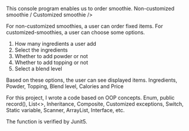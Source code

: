 This console program enables us to order smoothie. Non-customized smoothie / Customized smoothie />

For non-customized smoothies, a user can order fixed items.
For customized-smoothies, a user can choose some options. 

1) How many ingredients a user add 
2) Select the ingredients
3) Whether to add powder or not
4) Whether to add topping or not
5) Select a blend level

Based on these options, the user can see displayed items. 
Ingredients, Powder, Topping, Blend level, Calories and Price

For this project, I wrote a code based on OOP concepts.
Enum, public record(), List<>, Inheritance, Composite, Customized exceptions, Switch, Static variable, Scanner,
ArrayList, Interface, etc.

The function is verified by Junit5.
